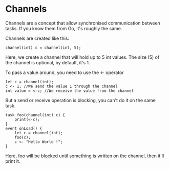 # Channels

Channels are a concept that allow synchronised communication between tasks.
If you know them from Go, it's roughly the same.

Channels are created like this:
```grimoire
channel(int) c = channel(int, 5);
```
Here, we create a channel that will hold up to 5 int values.
The size (5) of the channel is optional, by default, it's 1.

To pass a value around, you need to use the <- operator
```grimoire
let c = channel(int);
c <- 1; //We send the value 1 through the channel
int value = <-c; //We receive the value from the channel
```

But a send or receive operation is blocking, you can't do it on the same task.

```grimoire
task foo(channel(int) c) {
	print(<-c);
}
event onLoad() {
	let c = channel(int);
	foo(c);
	c <- "Hello World !";
}
```
Here, foo will be blocked until something is written on the channel, then it'll print it.